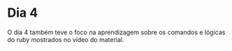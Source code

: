 # Dia 4

O dia 4 também teve o foco na aprendizagem sobre os comandos e lógicas do ruby mostrados no vídeo do material.